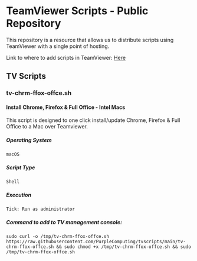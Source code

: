 # TeamViewer Scripts - Public Repository

This repository is a resource that allows us to distribute scripts using TeamViewer with a single point of hosting.

Link to where to add scripts in TeamViewer: [Here](https://login.teamviewer.com/nav/scripts)

## TV Scripts
### tv-chrm-ffox-offce.sh
#### Install Chrome, Firefox & Full Office - Intel Macs
This script is designed to one click install/update Chrome, Firefox & Full Office to a Mac over Teamviewer.
##### Operating System
`macOS`
##### Script Type
`Shell`
##### Execution
`Tick: Run as administrator`
##### Command to add to TV management console:
`sudo curl -o /tmp/tv-chrm-ffox-offce.sh https://raw.githubusercontent.com/PurpleComputing/tvscripts/main/tv-chrm-ffox-offce.sh && sudo chmod +x /tmp/tv-chrm-ffox-offce.sh && sudo /tmp/tv-chrm-ffox-offce.sh`

